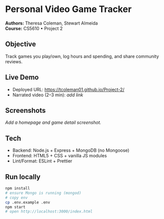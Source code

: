 # Personal Video Game Tracker

**Authors:** Theresa Coleman, Stewart Almeida  
**Course:** CS5610 • Project 2

## Objective
Track games you play/own, log hours and spending, and share community reviews.

## Live Demo
- Deployed URL: https://tcoleman01.github.io/Project-2/
- Narrated video (2–3 min): _add link_

## Screenshots
_Add a homepage and game detail screenshot._

## Tech
- Backend: Node.js + Express + MongoDB (no Mongoose)
- Frontend: HTML5 + CSS + vanilla JS modules
- Lint/Format: ESLint + Prettier

## Run locally
```bash
npm install
# ensure Mongo is running (mongod)
# copy env
cp .env.example .env
npm start
# open http://localhost:3000/index.html
